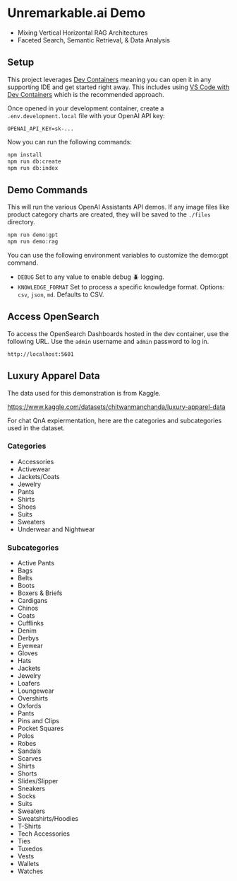 
# Unremarkable.ai Demo

* Mixing Vertical Horizontal RAG Architectures
* Faceted Search, Semantic Retrieval, & Data Analysis

## Setup

This project leverages [Dev Containers](https://containers.dev/) meaning you can open it in any supporting IDE and get started right away. This includes using [VS Code with Dev Containers](https://www.youtube.com/watch?v=b1RavPr_878) which is the recommended approach.

Once opened in your development container, create a `.env.development.local` file with your OpenAI API key:

```
OPENAI_API_KEY=sk-...
```

Now you can run the following commands:

```bash
npm install
npm run db:create
npm run db:index
```

## Demo Commands

This will run the various OpenAI Assistants API demos. If any image files like product category charts are created, they will be saved to the `./files` directory. 

```bash
npm run demo:gpt
npm run demo:rag
```

You can use the following environment variables to customize the demo:gpt command.

- `DEBUG` Set to any value to enable debug 🪲 logging.
- `KNOWLEDGE_FORMAT` Set to process a specific knowledge format. Options: `csv`, `json`, `md`. Defaults to CSV.

## Access OpenSearch

To access the OpenSearch Dashboards hosted in the dev container, use the following URL. Use the `admin` username and `admin` password to log in.

```
http://localhost:5601
```

## Luxury Apparel Data

The data used for this demonstration is from Kaggle.

https://www.kaggle.com/datasets/chitwanmanchanda/luxury-apparel-data

For chat QnA expiermentation, here are the categories and subcategories used in the dataset.

### Categories

* Accessories
* Activewear
* Jackets/Coats
* Jewelry
* Pants
* Shirts
* Shoes
* Suits
* Sweaters
* Underwear and Nightwear

### Subcategories

* Active Pants
* Bags
* Belts
* Boots
* Boxers & Briefs
* Cardigans
* Chinos
* Coats
* Cufflinks
* Denim
* Derbys
* Eyewear
* Gloves
* Hats
* Jackets
* Jewelry
* Loafers
* Loungewear
* Overshirts
* Oxfords
* Pants
* Pins and Clips
* Pocket Squares
* Polos
* Robes
* Sandals
* Scarves
* Shirts
* Shorts
* Slides/Slipper
* Sneakers
* Socks
* Suits
* Sweaters
* Sweatshirts/Hoodies
* T-Shirts
* Tech Accessories
* Ties
* Tuxedos
* Vests
* Wallets
* Watches
